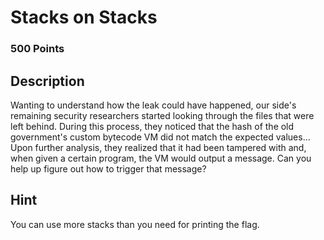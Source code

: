 # Stacks on Stacks

### 500 Points

## Description
Wanting to understand how the leak could have happened, our side's remaining security researchers started looking through the files that were left behind. During this process, they noticed that the hash of the old government's custom bytecode VM did not match the expected values... Upon further analysis, they realized that it had been tampered with and, when given a certain program, the VM would output a message. Can you help up figure out how to trigger that message?

## Hint
You can use more stacks than you need for printing the flag.
